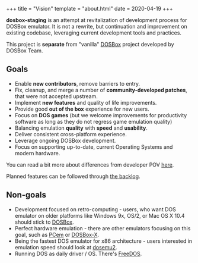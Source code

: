 +++
title = "Vision"
template = "about.html"
date = 2020-04-19
+++

**dosbox-staging** is an attempt at revitalization of development
process for DOSBox emulator.  It is not a rewrite, but continuation
and improvement on existing codebase, leveraging current development
tools and practices.

This project is **separate** from "vanilla" [DOSBox](https://www.dosbox.com/)
project developed by DOSBox Team.

## Goals

- Enable **new contributors**, remove barriers to entry.
- Fix, cleanup, and merge a number of **community-developed patches**,
  that were not accepted upstream.
- Implement **new features** and quality of life improvements.
- Provide good **out of the box** experience for new users.
- Focus on **DOS games** (but we welcome improvements for productivity software as
  long as they do not regress game emulation quality)
- Balancing emulation **quality** with **speed** and **usability**.
- Deliver consistent cross-platform experience.
- Leverage ongoing DOSBox development.
- Focus on supporting up-to-date, current Operating Systems and modern
  hardware.

You can read a bit more about differences from developer POV
[here](https://github.com/dosbox-staging/dosbox-staging#summary-of-differences-compared-to-upstream).

Planned features can be followed through
[the backlog](https://github.com/dosbox-staging/dosbox-staging/projects/3).

## Non-goals

- Development focused on retro-computing - users, who want
  DOS emulator on older platforms like Windows 9x, OS/2, or Mac OS X 10.4
  should stick to [DOSBox](https://www.dosbox.com/).
- Perfect hardware emulation - there are other emulators focusing
  on this goal, such as [PCem](https://pcem-emulator.co.uk/) or
  [DOSBox-X](https://github.com/joncampbell123/dosbox-x).
- Being the fastest DOS emulator for x86 architecture - users interested in
  emulation speed should look at [dosemu2](https://github.com/dosemu2/dosemu2).
- Running DOS as daily driver / OS. There's [FreeDOS](https://www.freedos.org/).

